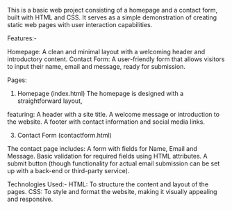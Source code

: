 This is a basic web project consisting of a homepage and a contact form, built with HTML and CSS. It serves as a simple demonstration of creating static web pages with user interaction capabilities.

Features:-

Homepage: A clean and minimal layout with a welcoming header and introductory content.
Contact Form: A user-friendly form that allows visitors to input their name, email and message, ready for submission.

Pages:
1. Homepage (index.html)
The homepage is designed with a straightforward layout,

featuring:
A header with a site title.
A welcome message or introduction to the website.
A footer with contact information and social media links.

3. Contact Form (contactform.html)

The contact page includes:
A form with fields for Name, Email and Message.
Basic validation for required fields using HTML attributes.
A submit button (though functionality for actual email submission can be set up with a back-end or third-party service).

Technologies Used:-
HTML: To structure the content and layout of the pages.
CSS: To style and format the website, making it visually appealing and responsive.
